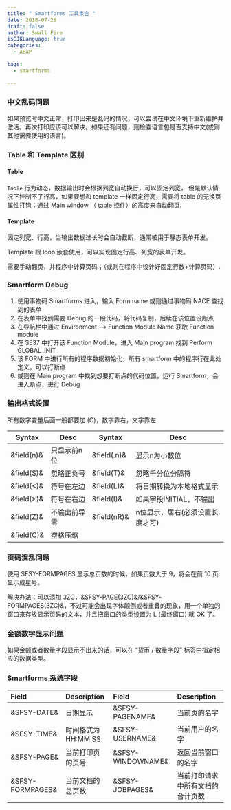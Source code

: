```yaml
---
title: " Smartforms 工具集合 "
date: 2018-07-28
draft: false
author: Small Fire
isCJKLanguage: true
categories: 
  - ABAP

tags: 
  - smartforms

---
```


### 中文乱码问题

如果预览时中文正常，打印出来是乱码的情况，可以尝试在中文环境下重新维护并激活。再次打印应该可以解决。如果还有问题，则检查语言包是否支持中文(或则其他需要使用的语言)。

### Table 和 Template 区别

#### Table

`Table` 行为动态，数据输出时会根据列宽自动换行，可以固定列宽，
但是默认情况下控制不了行高，如果要想和 template 一样固定行高，需要将 table 的无换页属性打钩；通过 Main window （ table 控件）的高度来自动翻页.

#### Template

固定列宽、行高，当输出数据过长时会自动截断，通常被用于静态表单开发。

Template 跟 loop 嵌套使用，可以实现固定行高、列宽的表单开发。

需要手动翻页，并程序中计算页码；（或则在程序中设计好固定行数+计算页码）.

### Smartform Debug

1. 使用事物码 Smartforms 进入，输入 Form name 或则通过事物码 NACE 查找到的表单
2. 在表单中找到需要 Debug 的一段代码，将代码复制，后续在该位置设断点
3. 在导航栏中通过 Environment –> Function Module Name 获取 Function module
4. 在 SE37 中打开该 Function Module，进入 Main program 找到 Perform GLOBAL_INIT
5. 该 FORM 中进行所有的程序数据初始化，所有 smartform 中的程序行在此处定义，可以打断点
6. 或则在 Main program 中找到想要打断点的代码位置，运行 Smartform，会进入断点，进行 Debug

### 输出格式设置

所有数字变量后面一般都要加 (C)，数字靠右，文字靠左

| Syntax     | Desc         | Syntax      | Desc                            |
| ---------- | ------------ | ----------- | ------------------------------- |
| &field(n)& | 只显示前n位  | &field(.n)& | 显示n为小数位                   |
| &field(S)& | 忽略正负号   | &field(T)&  | 忽略千分位分隔符                |
| &field(<)& | 符号在左边   | &field(L)&  | 将日期转换为本地格式显示        |
| &field(>)& | 符号在右边   | &field(I)&  | 如果字段INITIAL，不输出         |
| &field(Z)& | 不输出前导零 | &field(nR)& | n位显示，居右(必须设置长度才可) |
| &field(C)& | 空格压缩     |             |                                 |

### 页码混乱问题

使用 SFSY-FORMPAGES 显示总页数的时候，如果页数大于 9，将会在前 10 页显示成星号。

解决办法：可以添加 3ZC，&SFSY-PAGE(3ZC)&/&SFSY-FORMPAGES(3ZC)&，不过可能会出现字体颠倒或者重叠的现象，用一个单独的窗口来存放显示页码的文本，并且把窗口的类型设置为 L (最终窗口) 就 OK 了。

### 金额数字显示问题

如果金额或者数量字段显示不出来的话，可以在 “货币 / 数量字段” 标签中指定相应的数据类型。

### Smartforms 系统字段

| Field            | Description        | Field             | Description                      |
| :--------------- | :----------------- | :---------------- | :------------------------------- |
| &SFSY-DATE&      | 日期显示           | &SFSY-PAGENAME&   | 当前页的名字                     |
| &SFSY-TIME&      | 时间格式为HH:MM:SS | &SFSY-USERNAME&   | 当前用户的名字                   |
| &SFSY-PAGE&      | 当前打印页的页号   | &SFSY-WINDOWNAME& | 返回当前窗口的名字               |
| &SFSY-FORMPAGES& | 当前文档的总页数   | &SFSY-JOBPAGES&   | 当前打印请求中所有文档的合计页数 |

